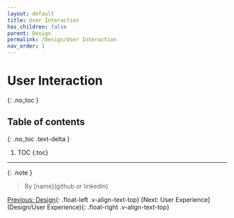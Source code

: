 ```yaml
---
layout: default
title: User Interaction
has_children: false
parent: Design
permalink: /Design/User Interaction
nav_order: 1
---
```


# User Interaction
{: .no_toc }

## Table of contents
{: .no_toc .text-delta }

1. TOC
{:toc}

---

{: .note }
> By [name](github or linkedin)

[Previous: Design](Design/Design){: .float-left .v-align-text-top}
[Next: User Experience](Design/User Experience){: .float-right .v-align-text-top}